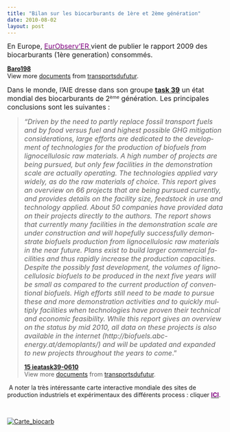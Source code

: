 ```yaml
---
title: "Bilan sur les biocarburants de 1ère et 2ème génération"
date: 2010-08-02
layout: post
---
```


<p class="MsoNormal"><span><font size="3">En Europe, </font><a href="http://www.eurobserv-er.org/downloads.asp"><font color="#800080" size="3">EurObserv’ER </font></a><font size="3">vient de publier le rapport 2009 des biocarburants (1ère generation) consommés.</font></span></p> <div id="__ss_4888449"><strong><a href="http://www.slideshare.net/transportsdufutur/baro198" title="Baro198">Baro198</a></strong>   <div>View more <a href="http://www.slideshare.net/">documents</a> from <a href="http://www.slideshare.net/transportsdufutur">transportsdufutur</a>.</div></div> <p class="MsoNormal"><span><font size="3">Dans le monde, l’AIE dresse dans son groupe <strong><a href="http://www.task39.org/" target="_blank">task 39</a></strong> un état mondial des biocarburants de 2</font><font size="2"><sup>ème</sup></font><font size="3"> génération. Les principales conclusions sont les suivantes :</font></span></p> <p class="MsoNormal"><span> </span></p>  <!--more-->  <blockquote> <p class="MsoNormal"><font size="3"><em><span lang="EN-GB">“Driven by the need to partly replace fossil transport fuels and by food versus fuel and highest possible GHG mitigation considerations, large efforts are dedicated to the development of technologies for the production of biofuels from lignocellulosic raw materials. A high number of projects are being pursued, but only few facilities in the demonstration scale are actually operating. The technologies applied vary widely, as do the raw materials of choice. This report gives an overview on 66 projects that are being pursued currently, and provides details on the facility size, feedstock in use and technology applied. About 50 companies have provided data on their projects directly to the authors. The report shows that currently many facilities in the demonstration scale are under construction and will hopefully successfully demonstrate biofuels production from lignocellulosic raw materials in the near future. Plans exist to build larger commercial facilities and thus rapidly increase the production capacities. Despite the possibly fast development, the volumes of lignocellulosic biofuels to be produced in the next five years will be small as compared to the current production of conventional biofuels. High efforts still need to be made to pursue these and more demonstration activities and to quickly multiply facilities when technologies have proven their technical and economic feasibility. While this report gives an overview on the status by mid 2010, all data on these projects is also available in the internet (</span></em><em><span lang="EN-GB">http://biofuels.abc-energy.at/demoplants/</span></em><em><span lang="EN-GB">) and will be updated and expanded to new projects throughout the years to come</span></em><span lang="EN-GB">.”</span></font></p> <div id="__ss_4888446"><strong><a href="http://www.slideshare.net/transportsdufutur/15-ieatask390610" title="15 ieatask39-0610">15 ieatask39-0610</a></strong>   <div>View more <a href="http://www.slideshare.net/">documents</a> from <a href="http://www.slideshare.net/transportsdufutur">transportsdufutur</a>.</div></div></blockquote> <p class="MsoNormal"> <span>A noter la très intéressante carte interactive mondiale des sites de production industriels et expérimentaux des différents process : cliquer <strong><a href="http://biofuels.abc-energy.at/demoplants/projects/mapindex"><font color="#800080">ICI</font></a></strong>.</span></p> <p class="MsoNormal"><span></span> </p> <p class="MsoNormal"><span><a href="/wp-content/uploads/sites/6/old/6a0120a66d2ad4970b0133f2cc691b970b-pi.jpg" rel="lightbox"><img alt="Carte_biocarb" border="0" class="asset asset-image at-xid-6a0120a66d2ad4970b0133f2cc691b970b " src="/wp-content/uploads/sites/6/old/6a0120a66d2ad4970b0133f2cc691b970b-500pi.jpg" title="Carte_biocarb" /></a> <br /> </span></p>